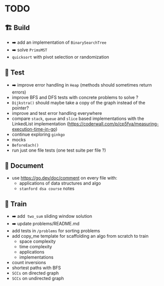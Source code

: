 # TODO

## 🏗️ Build
- ➡️ add an implementation of `BinarySearchTree`
- ➡️ solve `PrimsMST`
- `quicksort` with pivot selection or randomization

## 🧪 Test
- ➡️ improve error handling in `Heap` (methods should sometimes return errors)
- improve BFS and DFS tests with concrete problems to solve ?
- `Dijkstra()` should maybe take a copy of the graph instead of the pointer?
- improve and test error handling everywhere
- compare `stack`, `queue` and `slice` based implementations with the LinkedList implementation (https://coderwall.com/p/cp5fya/measuring-execution-time-in-go)
- continue exploring `ginkgo`
- mocks
- `BeforeEach()`
- run just one file tests (one test suite per file ?)

## 📔 Document
- use https://go.dev/doc/comment on every file with:
  - applications of data structures and algo
  - `stanford dsa course` notes

## 🧗 Train
- ➡️ add` two_sum` sliding window solution
- ➡️ update problems/README.md
- add tests in `/problems` for sorting problems
- add copy_me template for scaffolding an algo from scratch to train
    - space complexity
    - time complexity
    - applications
    - implementations
- count inversions
- shortest paths with BFS
- `SCCs` on directed graph
- `SCCs` on undirected graph